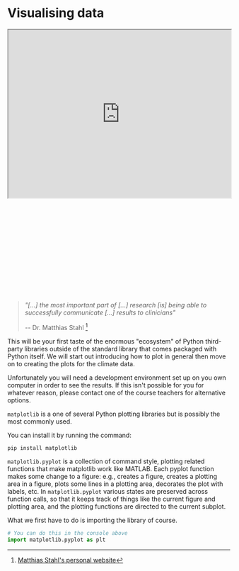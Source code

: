 # Visualising data

<iframe style="width: 100%; height:380px; position:sticky; top:30px" src="https://pyodide.org/en/stable/console.html"></iframe>

<div id="plot-output" style="width: 100%; min-height: 200px"></div>

<br>

> _"[...] the most important part of [...] research [is] being able to successfully communicate [...] results to clinicians"_
>
> -- Dr. Matthias Stahl [^1]

This will be your first taste of the enormous "ecosystem" of Python third-party libraries outside of
the standard library that comes packaged with Python itself. We will start out introducing how to
plot in general then move on to creating the plots
for the climate data.

Unfortunately you will need a development environment set up on you own computer in order to see the
results. If this isn't possible for you for whatever reason, please contact one of the course teachers
for alternative options.

`matplotlib` is a one of several Python plotting libraries but is possibly the most commonly used.

You can install it by running the command:

```bash
pip install matplotlib
```

`matplotlib.pyplot` is a collection of command style, plotting related functions that make matplotlib
work like MATLAB. Each pyplot function makes some change to a figure: e.g., creates a figure, creates
a plotting area in a figure, plots some lines in a plotting area, decorates the plot with labels, etc.
In `matplotlib.pyplot` various states are preserved across function calls, so that it keeps
track of things like the current figure and plotting area, and the plotting functions are directed to
the current subplot.

What we first have to do is importing the library of course.

```python
# You can do this in the console above
import matplotlib.pyplot as plt

```

[^1]: [Matthias Stahl's personal website](https://www.higsch.com/about/)
